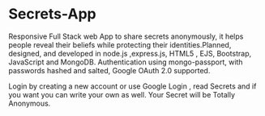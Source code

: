 # Secrets-App
Responsive Full Stack web App to share secrets anonymously, it helps people reveal their beliefs while protecting their identities.Planned, designed, and developed in node.js ,express.js, HTML5 , EJS, Bootstrap, JavaScript and MongoDB.
Authentication using mongo-passport, with passwords hashed and salted, Google OAuth 2.0 supported.

Login by creating a new account or use Google Login , read Secrets and if you want you can write your own as well.
Your Secret will be Totally Anonymous.

